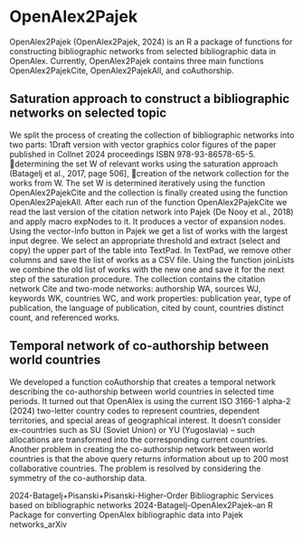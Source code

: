 # OpenAlex2Pajek

OpenAlex2Pajek (OpenAlex2Pajek, 2024) is an R a package of functions for constructing bibliographic networks from selected bibliographic data in OpenAlex. Currently, OpenAlex2Pajek contains three main functions OpenAlex2PajekCite, OpenAlex2PajekAll, and coAuthorship.

## Saturation approach to construct a bibliographic networks on selected topic

We split the process of creating the collection of bibliographic networks into two parts:
1Draft version with vector graphics color figures of the paper published in Collnet 2024 proceedings ISBN 978-93-86578-65-5.
determining the set W of relevant works using the saturation approach (Batagelj et al., 2017, page 506],
creation of the network collection for the works from W.
The set W is determined iteratively using the function OpenAlex2PajekCite and the collection is finally created using the function OpenAlex2PajekAll.
After each run of the function OpenAlex2PajekCite we read the last version of the citation network into Pajek (De Nooy et al., 2018) and apply macro expNodes to it. It produces a vector of expansion nodes. Using the vector-Info button in Pajek we get a list of works with the largest input degree. We select an appropriate threshold and extract (select and copy) the upper part of the table into TextPad. In TextPad, we remove other columns and save the list of works as a CSV file. Using the function joinLists we combine the old list of works with the new one and save it for the next step of the saturation procedure.
The collection contains the citation network Cite and two-mode networks: authorship WA, sources WJ, keywords WK, countries WC, and work properties: publication year, type of publication, the language of publication, cited by count, countries distinct count, and referenced works.

## Temporal network of co-authorship between world countries

We developed a function coAuthorship that creates a temporal network describing the co-authorship between world countries in selected time periods. It turned out that OpenAlex is using the current ISO 3166-1 alpha-2 (2024) two-letter country codes to represent countries, dependent territories, and special areas of geographical interest. It doesn’t consider ex-countries such as SU (Soviet Union) or YU (Yugoslavia) – such allocations are transformed into the corresponding current countries. Another problem in creating the co-authorship network between world countries is that the above query returns information about up to 200 most collaborative countries. The problem is resolved by considering the symmetry of the co-authorship data.

2024-Batagelj+Pisanski+Pisanski-Higher-Order Bibliographic Services based on bibliographic networks
2024-Batagelj-OpenAlex2Pajek–an R Package for converting OpenAlex bibliographic data into Pajek networks_arXiv


